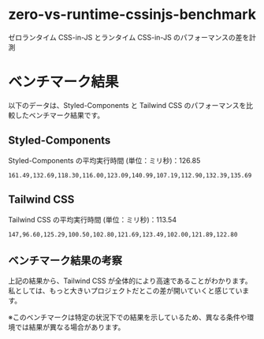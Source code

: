 # zero-vs-runtime-cssinjs-benchmark

ゼロランタイム CSS-in-JS とランタイム CSS-in-JS のパフォーマンスの差を計測

# ベンチマーク結果

以下のデータは、Styled-Components と Tailwind CSS のパフォーマンスを比較したベンチマーク結果です。

## Styled-Components

Styled-Components の平均実行時間 (単位：ミリ秒)：126.85

```plaintext
161.49,132.69,118.30,116.00,123.09,140.99,107.19,112.90,132.39,135.69
```

## Tailwind CSS

Tailwind CSS の平均実行時間 (単位：ミリ秒)：113.54

```plaintext
147,96.60,125.29,100.50,102.80,121.69,123.49,102.00,121.89,122.80
```

## ベンチマーク結果の考察

上記の結果から、Tailwind CSS が全体的により高速であることがわかります。私としては、もっと大きいプロジェクトだとこの差が開いていくと感じています。

※このベンチマークは特定の状況下での結果を示しているため、異なる条件や環境では結果が異なる場合があります。

